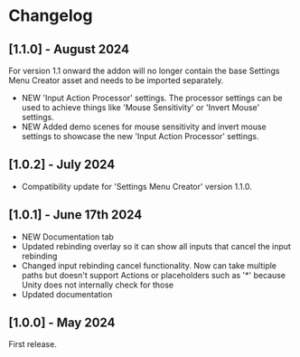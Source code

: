 # Changelog

## [1.1.0] - August 2024
For version 1.1 onward the addon will no longer contain the base Settings Menu Creator asset and needs to be imported separately.
- NEW 'Input Action Processor' settings. The processor settings can be used to achieve things like 'Mouse Sensitivity' or 'Invert Mouse' settings.
- NEW Added demo scenes for mouse sensitivity and invert mouse settings to showcase the new 'Input Action Processor' settings.

## [1.0.2] - July 2024
- Compatibility update for 'Settings Menu Creator' version 1.1.0.

## [1.0.1] - June 17th 2024
- NEW Documentation tab
- Updated rebinding overlay so it can show all inputs that cancel the input rebinding
- Changed input rebinding cancel functionality. Now can take multiple paths but doesn't support Actions or placeholders such as '*' because Unity does not internally check for those
- Updated documentation

## [1.0.0] - May 2024
First release.